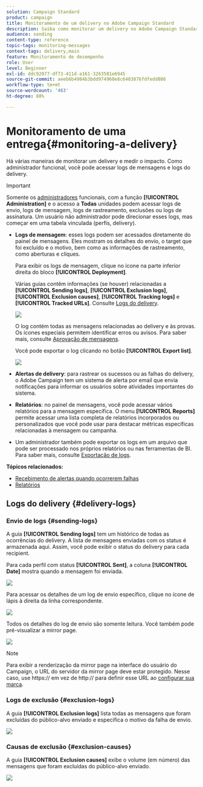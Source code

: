 ```yaml
---
solution: Campaign Standard
product: campaign
title: Monitoramento de um delivery no Adobe Campaign Standard
description: Saiba como monitorar um delivery no Adobe Campaign Standard.
audience: sending
content-type: reference
topic-tags: monitoring-messages
context-tags: delivery,main
feature: Monitoramento de desempenho
role: User
level: Beginner
exl-id: ddc92077-df73-411d-a161-3263581e6945
source-git-commit: aeeb6b4984b3bdd974960e8c6403876fdfedd886
workflow-type: tm+mt
source-wordcount: '463'
ht-degree: 88%

---
```


# Monitoramento de uma entrega{#monitoring-a-delivery}

Há várias maneiras de monitorar um delivery e medir o impacto. Como administrador funcional, você pode acessar logs de mensagens e logs do delivery.

>[!IMPORTANT]
>
>Somente os [administradores](../../administration/using/users-management.md#functional-administrators) funcionais, com a função **[!UICONTROL Administration]** e o acesso a **Todas** unidades podem acessar logs de envio, logs de mensagem, logs de rastreamento, exclusões ou logs de assinatura. Um usuário não administrador pode direcionar esses logs, mas começar em uma tabela vinculada (perfis, delivery).

* **Logs de mensagem**: esses logs podem ser acessados diretamente do painel de mensagens. Eles mostram os detalhes do envio, o target que foi excluído e o motivo, bem como as informações de rastreamento, como aberturas e cliques.

   Para exibir os logs de mensagem, clique no ícone na parte inferior direita do bloco **[!UICONTROL Deployment]**.

   Várias guias contêm informações (se houver) relacionadas a **[!UICONTROL Sending logs]**, **[!UICONTROL Exclusion logs]**, **[!UICONTROL Exclusion causes]**, **[!UICONTROL Tracking logs]** e **[!UICONTROL Tracked URLs]**. Consulte [Logs do delivery](#delivery-logs).

   ![](assets/sending_delivery1.png)

   O log contém todas as mensagens relacionadas ao delivery e às provas. Os ícones especiais permitem identificar erros ou avisos. Para saber mais, consulte [Aprovação de mensagens](../../sending/using/previewing-messages.md).

   Você pode exportar o log clicando no botão **[!UICONTROL Export list]**.

   ![](assets/sending_delivery2.png)

* **Alertas de delivery**: para rastrear os sucessos ou as falhas do delivery, o Adobe Campaign tem um sistema de alerta por email que envia notificações para informar os usuários sobre atividades importantes do sistema.
* **Relatórios**: no painel de mensagens, você pode acessar vários relatórios para a mensagem específica. O menu **[!UICONTROL Reports]** permite acessar uma lista completa de relatórios incorporados ou personalizados que você pode usar para destacar métricas específicas relacionadas à mensagem ou campanha.
* Um administrador também pode exportar os logs em um arquivo que pode ser processado nos próprios relatórios ou nas ferramentas de BI. Para saber mais, consulte [Exportação de logs](../../automating/using/exporting-logs.md).

**Tópicos relacionados:**

* [Recebimento de alertas quando ocorrerem falhas](../../sending/using/receiving-alerts-when-failures-happen.md)
* [Relatórios](../../reporting/using/about-dynamic-reports.md)

## Logs do delivery {#delivery-logs}

### Envio de logs {#sending-logs}

A guia **[!UICONTROL Sending logs]** tem um histórico de todas as ocorrências do delivery. A lista de mensagens enviadas com os status é armazenada aqui. Assim, você pode exibir o status do delivery para cada recipient.

Para cada perfil com status **[!UICONTROL Sent]**, a coluna **[!UICONTROL Date]** mostra quando a mensagem foi enviada.

![](assets/sending_delivery3.png)

Para acessar os detalhes de um log de envio específico, clique no ícone de lápis à direita da linha correspondente.

![](assets/sending_access-sending-log.png)

Todos os detalhes do log de envio são somente leitura. Você também pode pré-visualizar a mirror page.

![](assets/sending_sending-log.png)

>[!NOTE]
>
>Para exibir a renderização da mirror page na interface do usuário do Campaign, o URL do servidor da mirror page deve estar protegido. Nesse caso, use https:// em vez de http:// para definir esse URL ao [configurar sua marca](../../administration/using/branding.md#configuring-and-using-brands).

### Logs de exclusão {#exclusion-logs}

A guia **[!UICONTROL Exclusion logs]** lista todas as mensagens que foram excluídas do público-alvo enviado e especifica o motivo da falha de envio.

![](assets/sending_delivery4.png)

### Causas de exclusão {#exclusion-causes}

A guia **[!UICONTROL Exclusion causes]** exibe o volume (em número) das mensagens que foram excluídas do público-alvo enviado.

![](assets/sending_delivery5.png)
